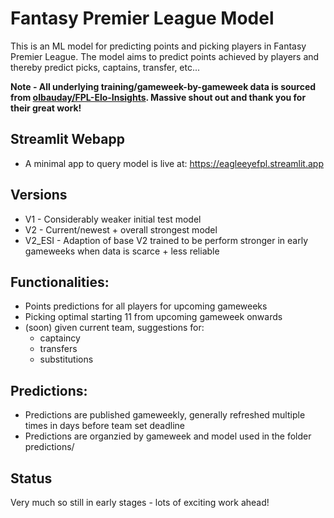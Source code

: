 # Fantasy Premier League Model

This is an ML model for predicting points and picking players in Fantasy Premier League. The model aims to predict points achieved by players and thereby predict picks, captains, transfer, etc...

**Note - All underlying training/gameweek-by-gameweek data is sourced from [olbauday/FPL-Elo-Insights](https://github.com/olbauday/FPL-Elo-Insights).
Massive shout out and thank you for their great work!**

## Streamlit Webapp
  - A minimal app to query model is live at: https://eagleeyefpl.streamlit.app

## Versions
  - V1 - Considerably weaker initial test model
  - V2 - Current/newest + overall strongest model
  - V2_ESI - Adaption of base V2 trained to be perform stronger in early gameweeks when data is scarce + less reliable

## Functionalities:
  - Points predictions for all players for upcoming gameweeks
  - Picking optimal starting 11 from upcoming gameweek onwards
  - (soon) given current team, suggestions for:
      - captaincy
      - transfers
      - substitutions
   
## Predictions:
  - Predictions are published gameweekly, generally refreshed multiple times in days before team set deadline
  - Predictions are organzied by gameweek and model used in the folder predictions/

## Status
Very much so still in early stages - lots of exciting work ahead!
